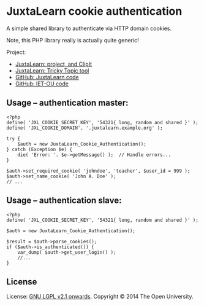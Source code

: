 # JuxtaLearn cookie authentication

A simple shared library to authenticate via HTTP domain cookies.

Note, this PHP library really is actually quite generic!

Project:

* [JuxtaLearn: project, and ClipIt](http://juxtalearn.org)
* [JuxtaLearn: Tricky Topic tool](http://juxtalearn.net)
* [GitHub: JuxtaLearn code](https://github.com/juxtalearn)
* [GitHub: IET-OU code][ou-jxl]

## Usage – authentication master:

    <?php
    define( 'JXL_COOKIE_SECRET_KEY', '54321{ long, random and shared }' );
    define( 'JXL_COOKIE_DOMAIN', '.juxtalearn.example.org' );
    
    try {
        $auth = new JuxtaLearn_Cookie_Authentication();
    } catch (Exception $e) {
        die( 'Error: '. $e->getMessage() );  // Handle errors...
    }
    
    $auth->set_required_cookie( 'johndoe', 'teacher', $user_id = 999 );
    $auth->set_name_cookie( 'John A. Doe' );
    // ...

## Usage – authentication slave:

    <?php
    define( 'JXL_COOKIE_SECRET_KEY', '54321{ long, random and shared }' );
    
    $auth = new JuxtaLearn_Cookie_Authentication();
    
    $result = $auth->parse_cookies();
    if ($auth->is_authenticated()) {
        var_dump( $auth->get_user_login() );
        //...
    }

## License

License:  [GNU LGPL v2.1 onwards](http://gnu.org/licenses/lgpl-2.1.html).
Copyright © 2014 The Open University.


[ou-jxl]: https://github.com/IET-OU/oer-evidence-hub-org/tree/quiz/CR1/scaffold
[End]: http://example